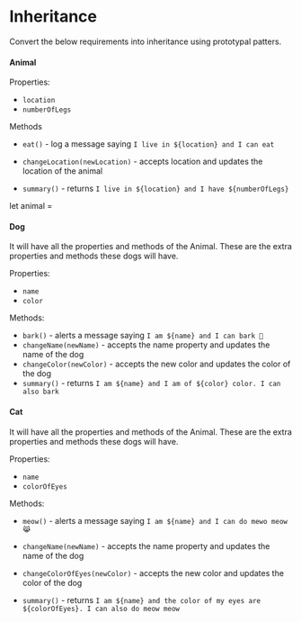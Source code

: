 # Inheritance

Convert the below requirements into inheritance using prototypal patters.

#### Animal

Properties:

- `location`
- `numberOfLegs`

Methods

- `eat()` - log a message saying `I live in ${location} and I can eat`

- `changeLocation(newLocation)` - accepts location and updates the location of the animal

- `summary()` - returns `I live in ${location} and I have ${numberOfLegs}`

let animal =


#### Dog

It will have all the properties and methods of the Animal. These are the extra properties and methods these dogs will have.

Properties:

- `name`
- `color`

Methods:

- `bark()` - alerts a message saying `I am ${name} and I can bark 🐶`
- `changeName(newName)` - accepts the name property and updates the name of the dog
- `changeColor(newColor)` - accepts the new color and updates the color of the dog
- `summary()` - returns `I am ${name} and I am of ${color} color. I can also bark`

#### Cat

It will have all the properties and methods of the Animal. These are the extra properties and methods these dogs will have.

Properties:

- `name`
- `colorOfEyes`

Methods:

- `meow()` - alerts a message saying `I am ${name} and I can do mewo meow 😹`

- `changeName(newName)` - accepts the name property and updates the name of the dog

- `changeColorOfEyes(newColor)` - accepts the new color and updates the color of the dog

- `summary()` - returns `I am ${name} and the color of my eyes are ${colorOfEyes}. I can also do meow meow`

